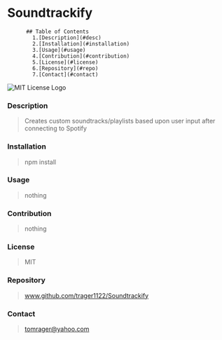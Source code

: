 
  # Soundtrackify  
          ## Table of Contents  
            1.[Description](#desc)  
            2.[Installation](#installation)  
            3.[Usage](#usage)  
            4.[Contribution](#contribution)  
            5.[License](#license)  
            6.[Repository](#repo)  
            7.[Contact](#contact)          
  
  <a name='desc'></a>                                               ![MIT License Logo](https://images-wixmp-ed30a86b8c4ca887773594c2.wixmp.com/i/7195e121-eded-45cf-9aab-909deebd81b2/d9ur2lg-28410b47-58fd-4a48-9b67-49c0f56c68ce.png/v1/fill/w_1035,h_772,q_70,strp/mit_license_logo_by_excaliburzero_d9ur2lg-pre.jpg)     
  ### Description
  >Creates custom soundtracks/playlists based upon user input after connecting to Spotify
  
  <a name='installation'></a>
  ### Installation
  >npm install
  
  <a name='usage'></a>
  ### Usage
  >nothing
  
  <a name='contribution'></a>
  ### Contribution
  >nothing
  
  <a name='license'></a>
  ### License
  >MIT
  
  <a name='repo'></a>
  ### Repository
  >www.github.com/trager1122/Soundtrackify
  
  <a name='contact'></a>
  ### Contact
  ><tomrager@yahoo.com>
